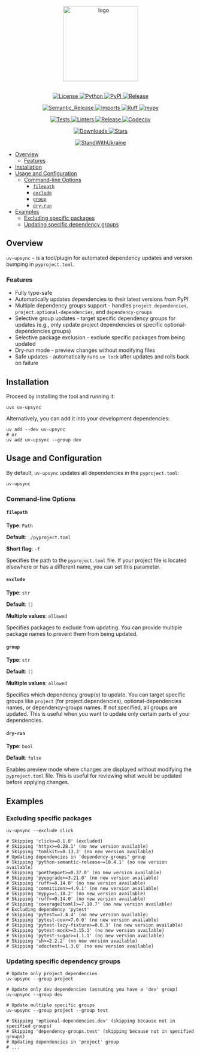 <div align="center">
  <img alt="logo" src="https://github.com/pivoshenko/uv-upsync/blob/main/assets/logo.svg?raw=True" height=200>
</div>

<br>

<p align="center">
  <a href="https://opensource.org/licenses/MIT">
    <img alt="License" src="https://img.shields.io/pypi/l/uv-upsync?style=flat-square&logo=opensourceinitiative&logoColor=white&color=0A6847&label=License">
  </a>
  <a href="https://pypi.org/project/uv-upsync">
    <img alt="Python" src="https://img.shields.io/pypi/pyversions/uv-upsync?style=flat-square&logo=python&logoColor=white&color=4856CD&label=Python">
  </a>
  <a href="https://pypi.org/project/uv-upsync">
    <img alt="PyPI" src="https://img.shields.io/pypi/v/uv-upsync?style=flat-square&logo=pypi&logoColor=white&color=4856CD&label=PyPI">
  </a>
  <a href="https://github.com/pivoshenko/uv-upsync/releases">
    <img alt="Release" src="https://img.shields.io/github/v/release/pivoshenko/uv-upsync?style=flat-square&logo=github&logoColor=white&color=4856CD&label=Release">
  </a>
</p>

<p align="center">
  <a href="https://semantic-release.gitbook.io">
    <img alt="Semantic_Release" src="https://img.shields.io/badge/Semantic_Release-angular-e10079?style=flat-square&logo=semanticrelease&logoColor=white&color=D83A56">
  </a>
  <a href="https://pycqa.github.io/isort">
    <img alt="Imports" src="https://img.shields.io/badge/Imports-isort-black.svg?style=flat-square&logo=improvmx&logoColor=white&color=637A9F&">
  </a>
  <a href="https://docs.astral.sh/ruff">
    <img alt="Ruff" src="https://img.shields.io/badge/Style-ruff-black.svg?style=flat-square&logo=ruff&logoColor=white&color=D7FF64">
  </a>
  <a href="https://mypy.readthedocs.io/en/stable/index.html">
    <img alt="mypy" src="https://img.shields.io/badge/mypy-checked-success.svg?style=flat-square&logo=pypy&logoColor=white&color=0A6847">
  </a>
</p>

<p align="center">
  <a href="https://github.com/pivoshenko/uv-upsync/actions/workflows/tests.yaml">
    <img alt="Tests" src="https://img.shields.io/github/actions/workflow/status/pivoshenko/uv-upsync/tests.yaml?label=Tests&style=flat-square&logo=pytest&logoColor=white&color=0A6847">
  </a>
  <a href="https://github.com/pivoshenko/uv-upsync/actions/workflows/linters.yaml">
    <img alt="Linters" src="https://img.shields.io/github/actions/workflow/status/pivoshenko/uv-upsync/linters.yaml?label=Linters&style=flat-square&logo=lintcode&logoColor=white&color=0A6847">
  </a>
  <a href="https://github.com/pivoshenko/uv-upsync/actions/workflows/release.yaml">
    <img alt="Release" src="https://img.shields.io/github/actions/workflow/status/pivoshenko/uv-upsync/release.yaml?label=Release&style=flat-square&logo=pypi&logoColor=white&color=0A6847">
  </a>
  <a href="https://codecov.io/gh/pivoshenko/uv-upsync" >
    <img alt="Codecov" src="https://img.shields.io/codecov/c/gh/pivoshenko/uv-upsync?token=cqRQxVnDR6&style=flat-square&logo=codecov&logoColor=white&color=0A6847&label=Coverage"/>
  </a>
</p>

<p align="center">
  <a href="https://pypi.org/project/uv-upsync">
    <img alt="Downloads" src="https://img.shields.io/pypi/dm/uv-upsync?style=flat-square&logo=pythonanywhere&logoColor=white&color=4856CD&label=Downloads">
  </a>
  <a href="https://github.com/pivoshenko/uv-upsync">
    <img alt="Stars" src="https://img.shields.io/github/stars/pivoshenko/uv-upsync?style=flat-square&logo=apachespark&logoColor=white&color=4856CD&label=Stars">
  </a>
</p>

<p align="center">
  <a href="https://stand-with-ukraine.pp.ua">
    <img alt="StandWithUkraine" src="https://img.shields.io/badge/Support-Ukraine-FFC93C?style=flat-square&labelColor=07689F">
  </a>
</p>

- [Overview](#overview)
  - [Features](#features)
- [Installation](#installation)
- [Usage and Configuration](#usage-and-configuration)
  - [Command-line Options](#command-line-options)
    - [`filepath`](#filepath)
    - [`exclude`](#exclude)
    - [`group`](#group)
    - [`dry-run`](#dry-run)
- [Examples](#examples)
  - [Excluding specific packages](#excluding-specific-packages)
  - [Updating specific dependency groups](#updating-specific-dependency-groups)

## Overview

`uv-upsync` - is a tool/plugin for automated dependency updates and version bumping in `pyproject.toml`.

### Features

- Fully type-safe
- Automatically updates dependencies to their latest versions from PyPI
- Multiple dependency groups support - handles `project.dependencies`, `project.optional-dependencies`, and `dependency-groups`
- Selective group updates - target specific dependency groups for updates (e.g., only update project dependencies or specific optional-dependencies groups)
- Selective package exclusion - exclude specific packages from being updated
- Dry-run mode - preview changes without modifying files
- Safe updates - automatically runs `uv lock` after updates and rolls back on failure

## Installation

Proceed by installing the tool and running it:

```shell
uvx uv-upsync
```

Alternatively, you can add it into your development dependencies:

```shell
uv add --dev uv-upsync
# or
uv add uv-upsync --group dev
```

## Usage and Configuration

By default, `uv-upsync` updates all dependencies in the `pyproject.toml`:

```shell
uv-upsync
```

### Command-line Options

#### `filepath`

**Type**: `Path`

**Default**: `./pyproject.toml`

**Short flag**: `-f`

Specifies the path to the `pyproject.toml` file. If your project file is located elsewhere or has a different name, you can set this parameter.

#### `exclude`

**Type**: `str`

**Default**: `()`

**Multiple values**: `allowed`

Specifies packages to exclude from updating. You can provide multiple package names to prevent them from being updated.

#### `group`

**Type**: `str`

**Default**: `()`

**Multiple values**: `allowed`

Specifies which dependency group(s) to update. You can target specific groups like `project` (for project.dependencies), optional-dependencies names, or dependency-groups names. If not specified, all groups are updated. This is useful when you want to update only certain parts of your dependencies.

#### `dry-run`

**Type**: `bool`

**Default**: `false`

Enables preview mode where changes are displayed without modifying the `pyproject.toml` file. This is useful for reviewing what would be updated before applying changes.

## Examples

### Excluding specific packages

```shell
uv-upsync --exclude click

# Skipping 'click>=8.1.8' (excluded)
# Skipping 'httpx>=0.28.1' (no new version available)
# Skipping 'tomlkit>=0.13.3' (no new version available)
# Updating dependencies in 'dependency-groups' group
# Skipping 'python-semantic-release~=10.4.1' (no new version available)
# Skipping 'poethepoet>=0.37.0' (no new version available)
# Skipping 'pyupgrade>=3.21.0' (no new version available)
# Skipping 'ruff>=0.14.0' (no new version available)
# Skipping 'commitizen>=4.9.1' (no new version available)
# Skipping 'mypy>=1.18.2' (no new version available)
# Skipping 'ruff>=0.14.0' (no new version available)
# Skipping 'coverage[toml]>=7.10.7' (no new version available)
# Excluding dependency 'pytest'
# Skipping 'pytest==7.4.4' (no new version available)
# Skipping 'pytest-cov>=7.0.0' (no new version available)
# Skipping 'pytest-lazy-fixture>=0.6.3' (no new version available)
# Skipping 'pytest-mock>=3.15.1' (no new version available)
# Skipping 'pytest-sugar>=1.1.1' (no new version available)
# Skipping 'sh>=2.2.2' (no new version available)
# Skipping 'xdoctest>=1.3.0' (no new version available)
```

### Updating specific dependency groups

```shell
# Update only project dependencies
uv-upsync --group project

# Update only dev dependencies (assuming you have a 'dev' group)
uv-upsync --group dev

# Update multiple specific groups
uv-upsync --group project --group test

# Skipping 'optional-dependencies.dev' (skipping because not in specified groups)
# Skipping 'dependency-groups.test' (skipping because not in specified groups)
# Updating dependencies in 'project' group
# ...
```
